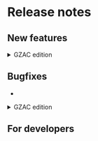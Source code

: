 # Release notes

## New features

<details>

<summary>GZAC edition</summary>

####

</details>

## Bugfixes

*

<details>

<summary>GZAC edition</summary>

*

</details>

## For developers



















